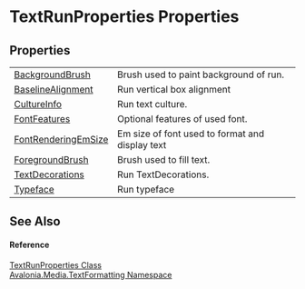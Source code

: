 # TextRunProperties Properties




## Properties
<table>
<tr>
<td><a href="P_Avalonia_Media_TextFormatting_TextRunProperties_BackgroundBrush">BackgroundBrush</a></td>
<td>Brush used to paint background of run.</td>
</tr>
<tr>
<td><a href="P_Avalonia_Media_TextFormatting_TextRunProperties_BaselineAlignment">BaselineAlignment</a></td>
<td>Run vertical box alignment</td>
</tr>
<tr>
<td><a href="P_Avalonia_Media_TextFormatting_TextRunProperties_CultureInfo">CultureInfo</a></td>
<td>Run text culture.</td>
</tr>
<tr>
<td><a href="P_Avalonia_Media_TextFormatting_TextRunProperties_FontFeatures">FontFeatures</a></td>
<td>Optional features of used font.</td>
</tr>
<tr>
<td><a href="P_Avalonia_Media_TextFormatting_TextRunProperties_FontRenderingEmSize">FontRenderingEmSize</a></td>
<td>Em size of font used to format and display text</td>
</tr>
<tr>
<td><a href="P_Avalonia_Media_TextFormatting_TextRunProperties_ForegroundBrush">ForegroundBrush</a></td>
<td>Brush used to fill text.</td>
</tr>
<tr>
<td><a href="P_Avalonia_Media_TextFormatting_TextRunProperties_TextDecorations">TextDecorations</a></td>
<td>Run TextDecorations.</td>
</tr>
<tr>
<td><a href="P_Avalonia_Media_TextFormatting_TextRunProperties_Typeface">Typeface</a></td>
<td>Run typeface</td>
</tr>
</table>

## See Also


#### Reference
<a href="T_Avalonia_Media_TextFormatting_TextRunProperties">TextRunProperties Class</a>  
<a href="N_Avalonia_Media_TextFormatting">Avalonia.Media.TextFormatting Namespace</a>  

